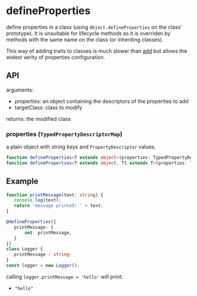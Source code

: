 # defineProperties

define properties in a class (using `Object.defineProperties` on the class' prototype).
It is unsuitable for lifecycle methods as it is overriden by methods with the same name on the class (or inheriting classes).

This way of adding traits to classes is much slower than [add](add.md) but allows the widest verity of properties configuration.

## API

arguments:
- properties: an object containing the descriptors of the properties to add
- targetClass: class to modify

returns: the modified class

### properties (`TypedPropertyDescriptorMap`)
a plain object with string keys and `PropertyDescriptor` values.

```ts
function defineProperties<T extends object>(properties: TypedPropertyDescriptorMap<T>):<T1 extends T>(clazz:Class<T1>)=> Class<T1>;
function defineProperties<T extends object, T1 extends T>(properties: TypedPropertyDescriptorMap<T>, clazz:Class<T1>):Class<T1>;
 ```

## Example

 ```ts
function printMessage(text: string) {
    console.log(text);
    return 'message printed: ' + text;
}

@defineProperties({
    printMessage: {
        set: printMessage,
    }
})
class Logger {
    printMessage : string;
}
const logger = new Logger();
```
calling `logger.printMessage = 'hello'` will print:
 - `"hello"`
 
